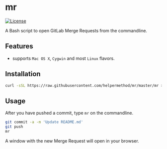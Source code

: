 # mr

[![License](https://img.shields.io/badge/license-MIT-blue.svg)](https://raw.githubusercontent.com/helpermethod/mr/master/LICENSE)

A Bash script to open GitLab Merge Requests from the commandline.

## Features

* supports `Mac OS X`, `Cygwin` and most `Linux` flavors.

## Installation

```sh
curl -sSL https://raw.githubusercontent.com/helpermethod/mr/master/mr > /usr/local/bin/mr && chmod +x /usr/local/bin/mr
```

## Usage

After you have pushed a commit, type `mr` on the commandline.

```sh
git commit -a -m 'Update README.md'
git push
mr
```

A window with the new Merge Request will open in your browser.
